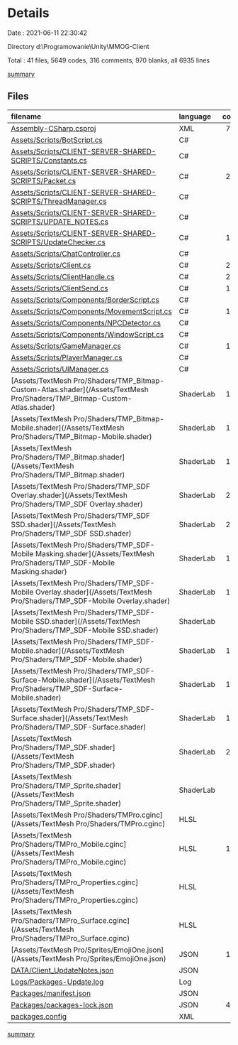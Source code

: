 # Details

Date : 2021-06-11 22:30:42

Directory d:\Programowanie\Unity\MMOG-Client

Total : 41 files,  5649 codes, 316 comments, 970 blanks, all 6935 lines

[summary](results.md)

## Files
| filename | language | code | comment | blank | total |
| :--- | :--- | ---: | ---: | ---: | ---: |
| [Assembly-CSharp.csproj](/Assembly-CSharp.csproj) | XML | 701 | 7 | 0 | 708 |
| [Assets/Scripts/BotScript.cs](/Assets/Scripts/BotScript.cs) | C# | 37 | 2 | 10 | 49 |
| [Assets/Scripts/CLIENT-SERVER-SHARED-SCRIPTS/Constants.cs](/Assets/Scripts/CLIENT-SERVER-SHARED-SCRIPTS/Constants.cs) | C# | 34 | 4 | 2 | 40 |
| [Assets/Scripts/CLIENT-SERVER-SHARED-SCRIPTS/Packet.cs](/Assets/Scripts/CLIENT-SERVER-SHARED-SCRIPTS/Packet.cs) | C# | 294 | 76 | 29 | 399 |
| [Assets/Scripts/CLIENT-SERVER-SHARED-SCRIPTS/ThreadManager.cs](/Assets/Scripts/CLIENT-SERVER-SHARED-SCRIPTS/ThreadManager.cs) | C# | 43 | 3 | 7 | 53 |
| [Assets/Scripts/CLIENT-SERVER-SHARED-SCRIPTS/UPDATE_NOTES.cs](/Assets/Scripts/CLIENT-SERVER-SHARED-SCRIPTS/UPDATE_NOTES.cs) | C# | 83 | 0 | 15 | 98 |
| [Assets/Scripts/CLIENT-SERVER-SHARED-SCRIPTS/UpdateChecker.cs](/Assets/Scripts/CLIENT-SERVER-SHARED-SCRIPTS/UpdateChecker.cs) | C# | 168 | 27 | 28 | 223 |
| [Assets/Scripts/ChatController.cs](/Assets/Scripts/ChatController.cs) | C# | 31 | 2 | 8 | 41 |
| [Assets/Scripts/Client.cs](/Assets/Scripts/Client.cs) | C# | 283 | 8 | 47 | 338 |
| [Assets/Scripts/ClientHandle.cs](/Assets/Scripts/ClientHandle.cs) | C# | 276 | 32 | 60 | 368 |
| [Assets/Scripts/ClientSend.cs](/Assets/Scripts/ClientSend.cs) | C# | 117 | 22 | 19 | 158 |
| [Assets/Scripts/Components/BorderScript.cs](/Assets/Scripts/Components/BorderScript.cs) | C# | 35 | 0 | 5 | 40 |
| [Assets/Scripts/Components/MovementScript.cs](/Assets/Scripts/Components/MovementScript.cs) | C# | 169 | 5 | 25 | 199 |
| [Assets/Scripts/Components/NPCDetector.cs](/Assets/Scripts/Components/NPCDetector.cs) | C# | 50 | 11 | 6 | 67 |
| [Assets/Scripts/Components/WindowScript.cs](/Assets/Scripts/Components/WindowScript.cs) | C# | 10 | 1 | 4 | 15 |
| [Assets/Scripts/GameManager.cs](/Assets/Scripts/GameManager.cs) | C# | 114 | 27 | 31 | 172 |
| [Assets/Scripts/PlayerManager.cs](/Assets/Scripts/PlayerManager.cs) | C# | 68 | 2 | 10 | 80 |
| [Assets/Scripts/UIManager.cs](/Assets/Scripts/UIManager.cs) | C# | 83 | 5 | 9 | 97 |
| [Assets/TextMesh Pro/Shaders/TMP_Bitmap-Custom-Atlas.shader](/Assets/TextMesh Pro/Shaders/TMP_Bitmap-Custom-Atlas.shader) | ShaderLab | 109 | 2 | 33 | 144 |
| [Assets/TextMesh Pro/Shaders/TMP_Bitmap-Mobile.shader](/Assets/TextMesh Pro/Shaders/TMP_Bitmap-Mobile.shader) | ShaderLab | 112 | 3 | 31 | 146 |
| [Assets/TextMesh Pro/Shaders/TMP_Bitmap.shader](/Assets/TextMesh Pro/Shaders/TMP_Bitmap.shader) | ShaderLab | 109 | 2 | 33 | 144 |
| [Assets/TextMesh Pro/Shaders/TMP_SDF Overlay.shader](/Assets/TextMesh Pro/Shaders/TMP_SDF Overlay.shader) | ShaderLab | 243 | 4 | 71 | 318 |
| [Assets/TextMesh Pro/Shaders/TMP_SDF SSD.shader](/Assets/TextMesh Pro/Shaders/TMP_SDF SSD.shader) | ShaderLab | 241 | 4 | 66 | 311 |
| [Assets/TextMesh Pro/Shaders/TMP_SDF-Mobile Masking.shader](/Assets/TextMesh Pro/Shaders/TMP_SDF-Mobile Masking.shader) | ShaderLab | 188 | 10 | 50 | 248 |
| [Assets/TextMesh Pro/Shaders/TMP_SDF-Mobile Overlay.shader](/Assets/TextMesh Pro/Shaders/TMP_SDF-Mobile Overlay.shader) | ShaderLab | 183 | 8 | 50 | 241 |
| [Assets/TextMesh Pro/Shaders/TMP_SDF-Mobile SSD.shader](/Assets/TextMesh Pro/Shaders/TMP_SDF-Mobile SSD.shader) | ShaderLab | 82 | 4 | 21 | 107 |
| [Assets/TextMesh Pro/Shaders/TMP_SDF-Mobile.shader](/Assets/TextMesh Pro/Shaders/TMP_SDF-Mobile.shader) | ShaderLab | 183 | 8 | 50 | 241 |
| [Assets/TextMesh Pro/Shaders/TMP_SDF-Surface-Mobile.shader](/Assets/TextMesh Pro/Shaders/TMP_SDF-Surface-Mobile.shader) | ShaderLab | 103 | 8 | 28 | 139 |
| [Assets/TextMesh Pro/Shaders/TMP_SDF-Surface.shader](/Assets/TextMesh Pro/Shaders/TMP_SDF-Surface.shader) | ShaderLab | 122 | 4 | 33 | 159 |
| [Assets/TextMesh Pro/Shaders/TMP_SDF.shader](/Assets/TextMesh Pro/Shaders/TMP_SDF.shader) | ShaderLab | 243 | 4 | 71 | 318 |
| [Assets/TextMesh Pro/Shaders/TMP_Sprite.shader](/Assets/TextMesh Pro/Shaders/TMP_Sprite.shader) | ShaderLab | 93 | 0 | 22 | 115 |
| [Assets/TextMesh Pro/Shaders/TMPro.cginc](/Assets/TextMesh Pro/Shaders/TMPro.cginc) | HLSL | 63 | 2 | 20 | 85 |
| [Assets/TextMesh Pro/Shaders/TMPro_Mobile.cginc](/Assets/TextMesh Pro/Shaders/TMPro_Mobile.cginc) | HLSL | 122 | 2 | 34 | 158 |
| [Assets/TextMesh Pro/Shaders/TMPro_Properties.cginc](/Assets/TextMesh Pro/Shaders/TMPro_Properties.cginc) | HLSL | 62 | 10 | 14 | 86 |
| [Assets/TextMesh Pro/Shaders/TMPro_Surface.cginc](/Assets/TextMesh Pro/Shaders/TMPro_Surface.cginc) | HLSL | 76 | 7 | 19 | 102 |
| [Assets/TextMesh Pro/Sprites/EmojiOne.json](/Assets/TextMesh Pro/Sprites/EmojiOne.json) | JSON | 155 | 0 | 2 | 157 |
| [DATA/Client_UpdateNotes.json](/DATA/Client_UpdateNotes.json) | JSON | 54 | 0 | 1 | 55 |
| [Logs/Packages-Update.log](/Logs/Packages-Update.log) | Log | 47 | 0 | 4 | 51 |
| [Packages/manifest.json](/Packages/manifest.json) | JSON | 49 | 0 | 1 | 50 |
| [Packages/packages-lock.json](/Packages/packages-lock.json) | JSON | 410 | 0 | 1 | 411 |
| [packages.config](/packages.config) | XML | 4 | 0 | 0 | 4 |

[summary](results.md)